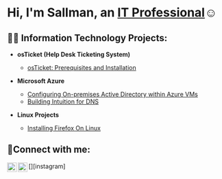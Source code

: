 <h1>Hi, I'm Sallman, an <a href="https://www.linkedin.com/in/sallman-meharam-1a2b7b1aa/">IT Professional</a>☺</h1>

<h2>👨‍💻 Information Technology Projects:</h2>

- <b>osTicket (Help Desk Ticketing System)</b>
  - [osTicket: Prerequisites and Installation](https://github.com/MeharamSal/osticket-prereqs)
- <b>Microsoft Azure</b>
  - [Configuring On-premises Active Directory within Azure VMs](https://github.com/MeharamSal/configure-ad)
  - [Building Intuition for DNS](https://github.com/MeharamSal/Dns-Insight)
- <b>Linux Projects</b>

   - [Installing Firefox On Linux](https://github.com/MeharamSal/Linux_Folder)

<h2>🤳Connect with me:</h2>


[<img align="left" alt="Josh | LinkedIn" width="22px" src="https://cdn.jsdelivr.net/npm/simple-icons@v3/icons/linkedin.svg" />][linkedin]
[<img align="left" alt="Josh | Instagram" width="22px" src="https://cdn.jsdelivr.net/npm/simple-icons@v3/icons/instagram.svg" />][instagram]



[linkedin]: https://www.linkedin.com/in/sallman-meharam-1a2b7b1aa
